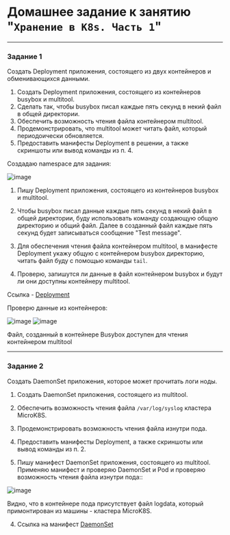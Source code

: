 # Домашнее задание к занятию "`Хранение в K8s. Часть 1`"



---

### Задание 1 


Создать Deployment приложения, состоящего из двух контейнеров и обменивающихся данными.

1. Создать Deployment приложения, состоящего из контейнеров busybox и multitool.
2. Сделать так, чтобы busybox писал каждые пять секунд в некий файл в общей директории.
3. Обеспечить возможность чтения файла контейнером multitool.
4. Продемонстрировать, что multitool может читать файл, который периодоически обновляется.
5. Предоставить манифесты Deployment в решении, а также скриншоты или вывод команды из п. 4.

Создадаю namespace для задания:

![image](https://github.com/user-attachments/assets/2898c39b-8515-4bbe-acd4-44fa967cab5d)


1. Пишу Deployment приложения, состоящего из контейнеров busybox и multitool.

2. Чтобы busybox писал данные каждые пять секунд в некий файл в общей директории, буду использовать команду создающую общую директорию и общий файл. Далее в созданный файл каждые пять секунд будет записываться сообщение "Test message".

3. Для обеспечения чтения файла контейнером multitool, в манифесте Deployment укажу общую с контейнером busybox директорию, читать файл буду с помощью команды `tail`.

4. Проверю, запишутся ли данные в файл контейнером busybox и будут ли они доступны контейнеру multitool.

Ссылка - [Deployment](https://)

Проверю данные из контейнеров:

![image](https://github.com/user-attachments/assets/72017152-c20f-491c-af6e-34bbb4a1ae43)
![image](https://github.com/user-attachments/assets/8d7e454f-ad0b-4e9a-9ce8-a350cd57822c)

Файл, созданный в контейнере Busybox доступен для чтения контейнером multitool

------

### Задание 2


Создать DaemonSet приложения, которое может прочитать логи ноды.

1. Создать DaemonSet приложения, состоящего из multitool.
2. Обеспечить возможность чтения файла `/var/log/syslog` кластера MicroK8S.
3. Продемонстрировать возможность чтения файла изнутри пода.
4. Предоставить манифесты Deployment, а также скриншоты или вывод команды из п. 2.

1. Пишу манифест DaemonSet приложения, состоящего из multitool. Применяю манифест и проверяю DaemonSet и Pod и проверяю возможность чтения файла изнутри пода::

![image](https://github.com/user-attachments/assets/62811d10-2dee-4c1f-b8ce-923c47c04fff)

Видно, что в контейнере пода присутствует файл logdata, который примонтирован из машины - кластера MicroK8S.

4. Ссылка на манифест [DaemonSet](http://)


